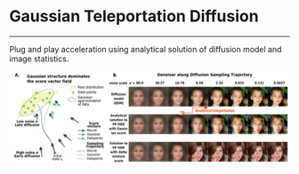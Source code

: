 # Gaussian Teleportation Diffusion
---

Plug and play acceleration using analytical solution of diffusion model and image statistics. 

![](media/Figure_Schematics.png)


